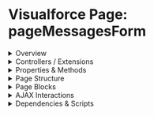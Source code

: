 # Visualforce Page: pageMessagesForm

<details>
<summary>Overview</summary>

## Visualforce Page Overview: pageMessagesForm

The Visualforce page 'pageMessagesForm' provides a user interface for entering a city name and handling related error messages through a designated controller. It includes input fields for city name submission and buttons for saving or canceling the action.

### Purpose of the Page
The main business function of this page is to facilitate the creation of city entries in the system while ensuring that users are informed of any errors during the process, thus improving data accuracy and user experience.



### Metadata
- **API Version**: 54
- **Label**: Page Messages Form

</details>

<details>
<summary>Controllers / Extensions</summary>

## Key Controllers / Extensions Used
- **Standard Controller**: None
- **Custom Controller**: PageMessagesFormController
- **Extensions**: 
  None

</details>

<details>
<summary>Properties & Methods</summary>

## Properties
No public properties found in associated Apex controllers/extensions.

## Methods
| Name | Return Type | Parameters | Visibility | Modifiers | Description |
| ------ | ------------- | ------------ | ------------ | ----------- | ------------- |
| `createCity` | `void` | `()` | `` | `None` |  |
| `cancel` | `PageReference` | `()` | `` | `None` |  |

</details>

<details>
<summary>Page Structure</summary>

### Forms
- Contains 1 `apex:form` component(s)

### Inputs
The page utilizes the following input bindings/fields:
- `{!cityName}`

### Buttons
The page has buttons/links linked to the following actions:
- `{!cancel}`
- `{!createCity}`

</details>

<details>
<summary>Page Blocks</summary>
## Page Blocks on the Page
No `apex:pageBlock` components detected.
</details>

<details>
<summary>AJAX Interactions</summary>

- No `apex:actionSupport` components detected

- No `apex:outputPanel` components with an ID detected

</details>

<details>
<summary>Dependencies & Scripts</summary>

### Objects
- `PageMessagesFormController`

### Fields
- `cityName`
- `cancel`
- `createCity`

### Custom Components
- No custom components detected

### Scripts
- No script tags detected

</details>